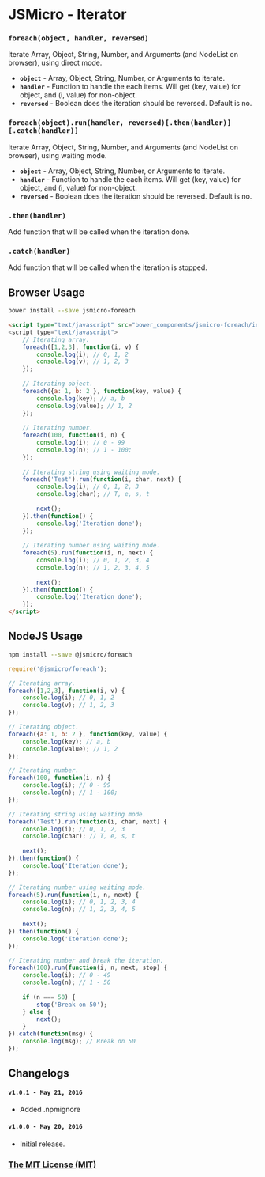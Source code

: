 # JSMicro - Iterator

### **`foreach(object, handler, reversed)`**

Iterate Array, Object, String, Number, and Arguments (and NodeList on browser), using direct mode.

* **`object`** - Array, Object, String, Number, or Arguments to iterate.
* **`handler`** - Function to handle the each items. Will get (key, value) for object, and (i, value) for non-object.
* **`reversed`** - Boolean does the iteration should be reversed. Default is no.

### **`foreach(object).run(handler, reversed)[.then(handler)][.catch(handler)]`**

Iterate Array, Object, String, Number, and Arguments (and NodeList on browser), using waiting mode.

* **`object`** - Array, Object, String, Number, or Arguments to iterate.
* **`handler`** - Function to handle the each items. Will get (key, value) for object, and (i, value) for non-object.
* **`reversed`** - Boolean does the iteration should be reversed. Default is no.

### **`.then(handler)`**

Add function that will be called when the iteration done.
 
### **`.catch(handler)`**

Add function that will be called when the iteration is stopped.

## Browser Usage

```bash
bower install --save jsmicro-foreach
```

```html
<script type="text/javascript" src="bower_components/jsmicro-foreach/index.js">
<script type="text/javascript">
    // Iterating array.
    foreach([1,2,3], function(i, v) {
        console.log(i); // 0, 1, 2
        console.log(v); // 1, 2, 3
    });
    
    // Iterating object.
    foreach({a: 1, b: 2 }, function(key, value) {
        console.log(key); // a, b
        console.log(value); // 1, 2
    });
    
    // Iterating number.
    foreach(100, function(i, n) {
        console.log(i); // 0 - 99
        console.log(n); // 1 - 100;
    });
    
    // Iterating string using waiting mode.
    foreach('Test').run(function(i, char, next) {
        console.log(i); // 0, 1, 2, 3
        console.log(char); // T, e, s, t
        
        next();
    }).then(function() {
        console.log('Iteration done');
    });
    
    // Iterating number using waiting mode.
    foreach(5).run(function(i, n, next) {
        console.log(i); // 0, 1, 2, 3, 4
        console.log(n); // 1, 2, 3, 4, 5
        
        next();
    }).then(function() {
        console.log('Iteration done');
    });
</script>
```

## NodeJS Usage

```bash
npm install --save @jsmicro/foreach
```

```js
require('@jsmicro/foreach');

// Iterating array.
foreach([1,2,3], function(i, v) {
    console.log(i); // 0, 1, 2
    console.log(v); // 1, 2, 3
});

// Iterating object.
foreach({a: 1, b: 2 }, function(key, value) {
    console.log(key); // a, b
    console.log(value); // 1, 2
});

// Iterating number.
foreach(100, function(i, n) {
    console.log(i); // 0 - 99
    console.log(n); // 1 - 100;
});

// Iterating string using waiting mode.
foreach('Test').run(function(i, char, next) {
    console.log(i); // 0, 1, 2, 3
    console.log(char); // T, e, s, t
    
    next();
}).then(function() {
    console.log('Iteration done');
});

// Iterating number using waiting mode.
foreach(5).run(function(i, n, next) {
    console.log(i); // 0, 1, 2, 3, 4
    console.log(n); // 1, 2, 3, 4, 5
    
    next();
}).then(function() {
    console.log('Iteration done');
});

// Iterating number and break the iteration.
foreach(100).run(function(i, n, next, stop) {
    console.log(i); // 0 - 49
    console.log(n); // 1 - 50
    
    if (n === 50) {
        stop('Break on 50');
    } else {
        next();
    }
}).catch(function(msg) {
    console.log(msg); // Break on 50
});
```

## Changelogs

#### **`v1.0.1 - May 21, 2016`**

* Added .npmignore

#### **`v1.0.0 - May 20, 2016`**

* Initial release.

### [The MIT License (MIT)](https://mahdaen.mit-license.org/)
